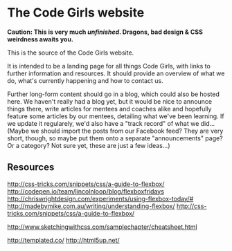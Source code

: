 # The Code Girls website

**Caution: This is very much *unfinished*. Dragons, bad design & CSS weirdness awaits you.**

This is the source of the Code Girls website.

It is intended to be a landing page for all things Code Girls, with links to further information and resources. It should provide an overview of what we do, what's currently happening and how to contact us.

Further long-form content should go in a blog, which could also be hosted here. We haven't really had a blog yet, but it would be nice to announce things there, write articles for mentees and coaches alike and hopefully feature some articles by our mentees, detailing what we've been learning. If we update it regularely, we'd also have a "track record" of what we did... (Maybe we should import the posts from our Facebook feed? They are very short, though, so maybe put them onto a separate "announcements" page? Or a category? Not sure yet, these are just a few ideas...)

## Resources

http://css-tricks.com/snippets/css/a-guide-to-flexbox/
http://codepen.io/team/lincolnloop/blog/flexboxfridays
http://chriswrightdesign.com/experiments/using-flexbox-today/#
http://madebymike.com.au/writing/understanding-flexbox/
http://css-tricks.com/snippets/css/a-guide-to-flexbox/

http://www.sketchingwithcss.com/samplechapter/cheatsheet.html


http://templated.co/
http://html5up.net/
